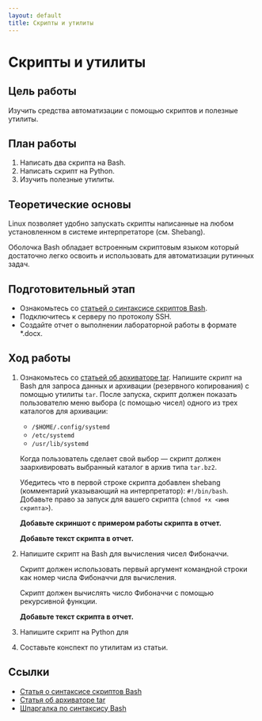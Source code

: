 ```yaml
---
layout: default
title: Скрипты и утилиты
---
```


# Скрипты и утилиты

## Цель работы

Изучить средства автоматизации с помощью скриптов и полезные утилиты.

## План работы

1. Написать два скрипта на Bash.
2. Написать скрипт на Python.
3. Изучить полезные утилиты.

## Теоретические основы

Linux позволяет удобно запускать скрипты написанные на любом установленном в системе интерпретаторе (см. Shebang).

Оболочка Bash обладает встроенным скриптовым языком который достаточно легко освоить и использовать для автоматизации рутинных задач.

## Подготовительный этап

* Ознакомьтесь со [статьей о синтаксисе скриптов Bash](https://help.reg.ru/support/servery-vps/oblachnyye-servery/rabota-s-serverom/napisaniye-skriptov-v-linux-bash).
* Подключитесь к серверу по протоколу SSH.
* Создайте отчет о выполнении лабораторной работы в формате *.docx.

## Ход работы

1. Ознакомьтесь со [статьей об архиваторе tar](https://losst.pro/komanda-tar-v-linux).
   Напишите скрипт на Bash для запроса данных и архивации (резервного копирования) с помощью утилиты `tar`.
   После запуска, скрипт должен показать пользователю меню выбора (с помощью чисел) одного из трех каталогов для архивации:

   * `/$HOME/.config/systemd`
   * `/etc/systemd`
   * `/usr/lib/systemd`

   Когда пользователь сделает свой выбор — скрипт должен заархивировать выбранный каталог в архив типа `tar.bz2`.

   Убедитесь что в первой строке скрипта добавлен shebang (комментарий указывающий на интерпретатор): `#!/bin/bash`.
   Добавьте право за запуск для вашего скрипта (`chmod +x <имя скрипта>`).

   **Добавьте скриншот с примером работы скрипта в отчет.**
   
   **Добавьте текст скрипта в отчет.**

3. Напишите скрипт на Bash для вычисления чисел Фибоначчи.

   Скрипт должен использовать первый аргумент командной строки как номер числа Фибоначчи для вычисления.

   Скрипт должен вычислять число Фибоначчи с помощью рекурсивной функции.

   **Добавьте текст скрипта в отчет.**

5. Напишите скрипт на Python для

6. Составьте конспект по утилитам из статьи.

## Ссылки

* [Статья о синтаксисе скриптов Bash](https://habr.com/ru/articles/726316/)
* [Статья об архиваторе tar](https://losst.pro/komanda-tar-v-linux)
* [Шпаргалка по синтаксису Bash](https://devhints.io/bash)

